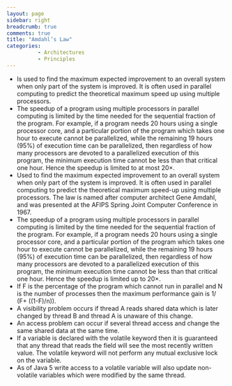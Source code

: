 ```yaml
---
layout: page
sidebar: right
breadcrumb: true
comments: true
title: "Amdahl’s Law"
categories:
          - Architectures
          - Principles
---
```


- Is used to find the maximum expected improvement to an overall system when only part of the system is improved. It is often used in parallel computing to predict the theoretical maximum speed up using multiple processors.
- The speedup of a program using multiple processors in parallel computing is limited by the time needed for the sequential fraction of the program. For example, if a program needs 20 hours using a single processor core, and a particular portion of the program which takes one hour to execute cannot be parallelized, while the remaining 19 hours (95%) of execution time can be parallelized, then regardless of how many processors are devoted to a parallelized execution of this program, the minimum execution time cannot be less than that critical one hour. Hence the speedup is limited to at most 20×.
- Used to find the maximum expected improvement to an overall system when only part of the system is improved. It is often used in parallel computing to predict the theoretical maximum speed-up using multiple processors. The law is named after computer architect Gene Amdahl, and was presented at the AFIPS Spring Joint Computer Conference in 1967.
- The speedup of a program using multiple processors in parallel computing is limited by the time needed for the sequential fraction of the program. For example, if a program needs 20 hours using a single processor core, and a particular portion of the program which takes one hour to execute cannot be parallelized, while the remaining 19 hours (95%) of execution time can be parallelized, then regardless of how many processors are devoted to a parallelized execution of this program, the minimum execution time cannot be less than that critical one hour. Hence the speedup is limited up to 20×.
- If F is the percentage of the program which cannot run in parallel and N is the number of processes then the maximum performance gain is 1/ (F+ ((1-F)/n)).
- A visibility problem occurs if thread A reads shared data which is later changed by thread B and thread A is unaware of this change.
- An access problem can occur if several thread access and change the same shared data at the same time.
- If a variable is declared with the volatile keyword then it is guaranteed that any thread that reads the field will see the most recently written value. The volatile keyword will not perform any mutual exclusive lock on the variable.
- As of Java 5 write access to a volatile variable will also update non-volatile variables which were modified by the same thread.
